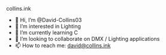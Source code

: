 collins.ink

- 👋 Hi, I’m @David-Collins03
- 👀 I’m interested in Lighting
- 🌱 I’m currently learning C
- 💞️ I’m looking to collaborate on DMX / Lighting applications
- 📫 How to reach me: david@collins.ink

<!---
David-Collins03/David-Collins03 is a ✨ special ✨ repository because its `README.md` (this file) appears on your GitHub profile.
You can click the Preview link to take a look at your changes.
--->
